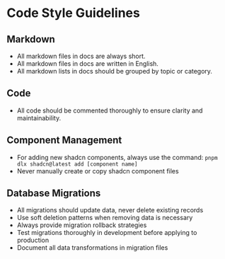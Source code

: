 # Code Style Guidelines

## Markdown
- All markdown files in docs are always short.
- All markdown files in docs are written in English.
- All markdown lists in docs should be grouped by topic or category.

## Code
- All code should be commented thoroughly to ensure clarity and maintainability.

## Component Management
- For adding new shadcn components, always use the command: `pnpm dlx shadcn@latest add [component name]`
- Never manually create or copy shadcn component files

## Database Migrations
- All migrations should update data, never delete existing records
- Use soft deletion patterns when removing data is necessary
- Always provide migration rollback strategies
- Test migrations thoroughly in development before applying to production
- Document all data transformations in migration files

